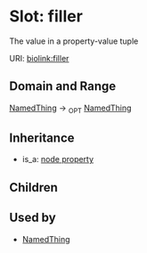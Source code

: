 # Slot: filler


The value in a property-value tuple

URI: [biolink:filler](https://w3id.org/biolink/vocab/filler)
## Domain and Range

[NamedThing](NamedThing.md) ->  <sub>OPT</sub> [NamedThing](NamedThing.md)
## Inheritance

 *  is_a: [node property](node_property.md)
## Children

## Used by

 * [NamedThing](NamedThing.md)
